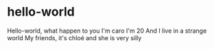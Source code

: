 # hello-world
Hello-world, what happen to you
I'm caro
I'm 20
And I live in a strange world 
My friends, it's chloé and she is very silly 
